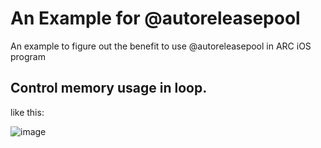 # An Example for @autoreleasepool

An example to figure out the benefit to use @autoreleasepool in ARC iOS program

## Control memory usage in loop.

like this:

![image](http://zorrochen.qiniudn.com/blog_what_is_autoreleasepool_1.png)